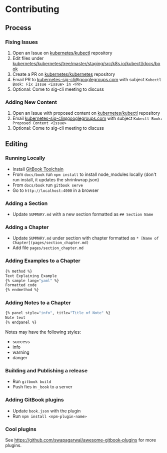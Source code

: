 # Contributing

## Process

### Fixing Issues

1. Open an Issue on [kubernetes/kubectl](https://github.com/kubernetes/kubectl/issues) repository
1. Edit files under [kubernetes/kubernetes/tree/master/staging/src/k8s.io/kubectl/docs/book](https://github.com/kubernetes/kubernetes/tree/master/staging/src/k8s.io/kubectl/docs/book)
1. Create a PR on [kubernetes/kubernetes](https://github.com/kubernetes/kubernetes) repository
1. Email PR to kubernetes-sig-cli@googlegroups.com with subject `Kubectl Book: Fix Issue <Issue> in <PR>`
1. Optional: Come to sig-cli meeting to discuss

### Adding New Content

1. Open an Issue with proposed content on [kubernetes/kubectl](https://github.com/kubernetes/kubectl/issues) repository
1. Email kubernetes-sig-cli@googlegroups.com with subject `Kubectl Book: Proposed Content <Issue>`
1. Optional: Come to sig-cli meeting to discuss

## Editing

### Running Locally

- Install [GitBook Toolchain](https://docs.gitbook.com/)
- From `docs/book` run `npm install`  to install node_modules locally (don't run install, it updates the shrinkwrap.json)
- From `docs/book` run `gitbook serve`
- Go to `http://localhost:4000` in a browser

### Adding a Section

- Update `SUMMARY.md` with a new section formatted as `## Section Name`

### Adding a Chapter

- Update `SUMMARY.md` under section with chapter formatted as `* [Name of Chapter](pages/section_chapter.md)`
- Add file `pages/section_chapter.md`

### Adding Examples to a Chapter

```bash
{% method %}
Text Explaining Example
{% sample lang="yaml" %}
Formatted code
{% endmethod %}
```

### Adding Notes to a Chapter

```bash
{% panel style="info", title="Title of Note" %}
Note text
{% endpanel %}
```

Notes may have the following styles:

- success
- info
- warning
- danger

### Building and Publishing a release

- Run `gitbook build`
- Push fies in `_book` to a server

### Adding GitBook plugins

- Update `book.json` with the plugin
- Run `npm install <npm-plugin-name>`

### Cool plugins

See https://github.com/swapagarwal/awesome-gitbook-plugins for more plugins.